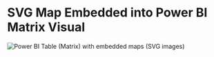 # SVG Map Embedded into Power BI Matrix Visual
![Power BI Table (Matrix) with embedded maps (SVG images)](https://github.com/avatorl/PowerBI-SVG/assets/59934292/28594680-73cf-413a-81e2-4e031cb3b381)
